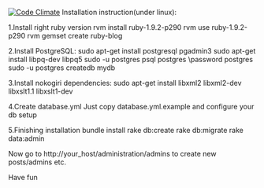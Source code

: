 [![Code Climate](https://codeclimate.com/badge.png)](https://codeclimate.com/github/intale/ruby-blog)
Installation instruction(under linux):

1.Install right ruby version
rvm install ruby-1.9.2-p290
rvm use ruby-1.9.2-p290
rvm gemset create ruby-blog

2.Install PostgreSQL:
sudo apt-get install postgresql pgadmin3
sudo apt-get install libpq-dev libpq5
sudo -u postgres psql postgres
\password postgres
sudo -u postgres createdb mydb

3.Install nokogiri dependencies:
sudo apt-get install libxml2 libxml2-dev libxslt1.1 libxslt1-dev

4.Create database.yml
Just copy database.yml.example and configure your db setup

5.Finishing installation
bundle install
rake db:create
rake db:migrate
rake data:admin


Now go to http://your_host/administration/admins to create new posts/admins etc.

Have fun
